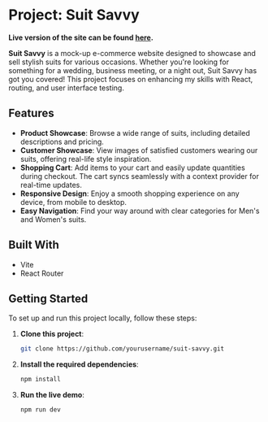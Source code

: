 # Project: Suit Savvy

**Live version of the site can be found [here](https://shopping-cart-flax-beta.vercel.app/).**

**Suit Savvy** is a mock-up e-commerce website designed to showcase and sell stylish suits for various occasions. Whether you're looking for something for a wedding, business meeting, or a night out, Suit Savvy has got you covered! This project focuses on enhancing my skills with React, routing, and user interface testing.

## Features

- **Product Showcase**: Browse a wide range of suits, including detailed descriptions and pricing.
- **Customer Showcase**: View images of satisfied customers wearing our suits, offering real-life style inspiration.
- **Shopping Cart**: Add items to your cart and easily update quantities during checkout. The cart syncs seamlessly with a context provider for real-time updates.
- **Responsive Design**: Enjoy a smooth shopping experience on any device, from mobile to desktop.
- **Easy Navigation**: Find your way around with clear categories for Men's and Women's suits.

## Built With

- Vite
- React Router

## Getting Started

To set up and run this project locally, follow these steps:

1. **Clone this project**:
   ```bash
   git clone https://github.com/yourusername/suit-savvy.git

2. **Install the required dependencies**:
   ```bash
   npm install

3. **Run the live demo**:
   ```bash
   npm run dev

